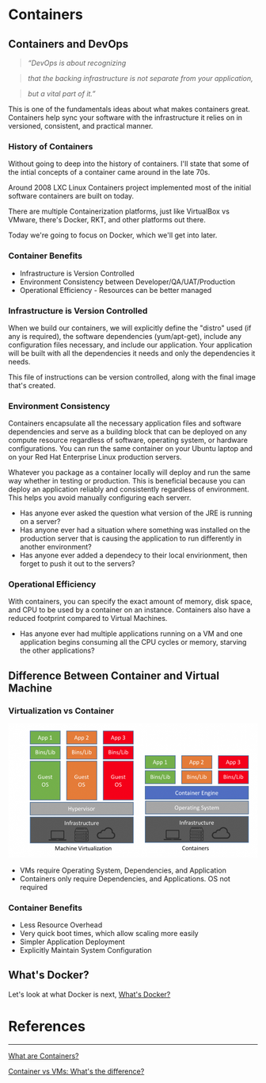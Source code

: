 # Containers

## Containers and DevOps
> *“DevOps is about recognizing*

> *that the backing infrastructure is not separate from your application,*

> *but a vital part of it.”*


This is one of the fundamentals ideas about what makes containers great. Containers help sync your software with the infrastructure it relies on in versioned, consistent, and practical manner.

### History of Containers
Without going to deep into the history of containers. I'll state that some of the intial concepts of a container came around in the late 70s. 

Around 2008 LXC Linux Containers project implemented most of the initial software containers are built on today.

There are multiple Containerization platforms, just like VirtualBox vs VMware, there's Docker, RKT, and other platforms out there.

Today we're going to focus on Docker, which we'll get into later.

### Container Benefits

 - Infrastructure is Version Controlled
 - Environment Consistency between Developer/QA/UAT/Production
 - Operational Efficiency - Resources can be better managed

### Infrastructure is Version Controlled
When we build our containers, we will explicitly define the "distro" used (if any is required), the software dependencies (yum/apt-get), include any configuration files necessary, and include our application. Your application will be built with all the dependencies it needs and only the dependencies it needs. 

This file of instructions can be version controlled, along with the final image that's created.

### Environment Consistency
Containers encapsulate all the necessary application files and software dependencies and serve as a building block that can be deployed on any compute resource regardless of software, operating system, or hardware configurations. You can run the same container on your Ubuntu laptop and on your Red Hat Enterprise Linux production servers. 

 Whatever you package as a container locally will deploy and run the same way whether in testing or production. This is beneficial because you can deploy an application reliably and consistently regardless of environment. This helps you avoid manually configuring each serverr.

 - Has anyone ever asked the question what version of the JRE is running on a server?
 - Has anyone ever had a situation where something was installed on the production server that is causing the application to run differently in another environment?
 - Has anyone ever added a dependecy to their local envirionment, then forget to push it out to the servers?

### Operational Efficiency
With containers, you can specify the exact amount of memory, disk space, and CPU to be used by a container on an instance. Containers also have a reduced footprint compared to Virtual Machines.

 - Has anyone ever had multiple applications running on a VM and one application begins consuming all the CPU cycles or memory, starving the other applications?

## Difference Between Container and Virtual Machine

### Virtualization vs Container
![alt text](https://github.com/dgallegos/docker-tutorial/blob/master/lessons/images/container-vs-vm.png "Container vs VM")

 - VMs require Operating System, Dependencies, and Application
 - Containers only require Dependencies, and Applications. OS not required

### Container Benefits
 - Less Resource Overhead
 - Very quick boot times, which allow scaling more easily
 - Simpler Application Deployment
 - Explicitly Maintain System Configuration

## What's Docker?
Let's look at what Docker is next, [What's Docker?](https://github.com/dgallegos/docker-tutorial/blob/master/lessons/docker.md)


# References
-----
[What are Containers?](https://aws.amazon.com/what-are-containers/)

[Container vs VMs: What's the difference?](https://blog.netapp.com/blogs/containers-vs-vms/)
